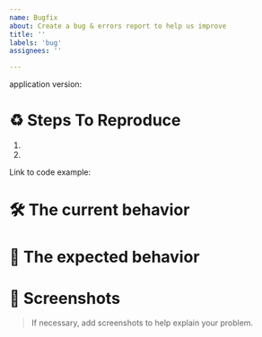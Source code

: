 ```yaml
---
name: Bugfix 
about: Create a bug & errors report to help us improve
title: ''
labels: 'bug'
assignees: ''

---
```


<!--
  Please provide a clear and concise description of what the bug is. Include
  screenshots if needed. Please test using the latest version of the relevant
  React packages to make sure your issue has not already been fixed.
-->

application version:

# ♻️ Steps To Reproduce
1.
2.

<!--
  Your bug will get fixed much faster if we can run your code and it doesn't
  have dependencies other than React. Issues without reproduction steps or
  code examples may be immediately closed as not actionable.
-->

Link to code example:

<!--
  Please provide a CodeSandbox (https://codesandbox.io/s/new), a link to a
  repository on GitHub, or provide a minimal code example that reproduces the
  problem. You may provide a screenshot of the application if you think it is
  relevant to your bug report. Here are some tips for providing a minimal
  example: https://stackoverflow.com/help/mcve.
-->

# 🛠 The current behavior


# 🎯 The expected behavior


# 📸 Screenshots
> If necessary, add screenshots to help explain your problem.

